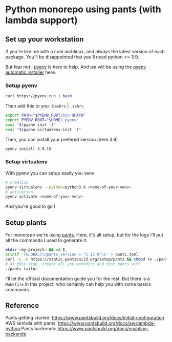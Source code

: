 # Python monorepo using pants (with lambda support)

## Set up your workstation

If you're like me with a cool archlinux, and always the latest version of each package. You'll be disappointed that you'll
need python <= 3.9.

But fear not ! [pyenv](https://github.com/pyenv/pyenv) is here to help. And we will be using the [pyenv automatic installer](https://github.com/pyenv/pyenv-installer)
here.

### Setup pyenv

```bash
curl https://pyenv.run | bash
```

Then add this to you `.bashrc` | `.zshrc`

```bash
export PATH="$PYENV_ROOT/bin:$PATH"
export PYENV_ROOT="$HOME/.pyenv"
eval "$(pyenv init -)"
eval "$(pyenv virtualenv-init -)"
```

Then, you can install your prefered version (here 3.9)

```bash
pyenv install 3.9.15
```

### Setup virtualenv

With pyenv you can setup easily you venv

```bash
# creation
pyenv virtualenv --python=python3.9 <name-of-your-venv>
# activation
pyenv activate <name-of-your-venv>
```

And you're good to go !

## Setup plants

For monorepo we're using [pants](https://www.pantsbuild.org).
Here, it's all setup, but for the logs I'll put all the commands I used to generate it.

```bash
mkdir <my-project> && cd $_
printf '[GLOBAL]\npants_version = "2.13.0"\n' > pants.toml
curl -L -O https://static.pantsbuild.org/setup/pants && chmod +x ./pants
# at this step, create all you workdirs and test pants with
./pants tailor
```

I'll let the official documentation guide you for the rest. But there is a `Makefile` in this project, who certainly
can help you with some basics commands.

## Reference

Pants getting started: https://www.pantsbuild.org/docs/initial-configuration
AWS lambda with pants: https://www.pantsbuild.org/docs/awslambda-python
Pants backends: https://www.pantsbuild.org/docs/enabling-backends
